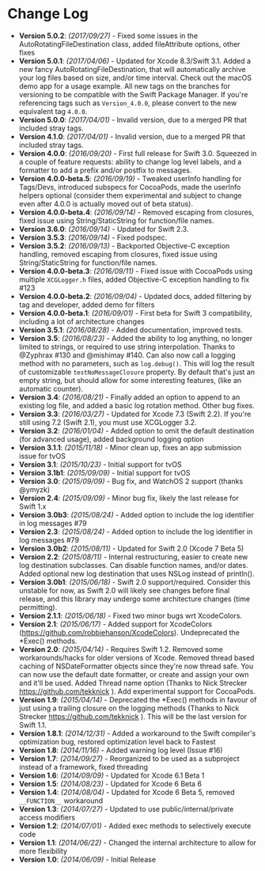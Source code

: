 # Change Log

* **Version 5.0.2**: *(2017/09/27)* - Fixed some issues in the AutoRotatingFileDestination class, added fileAttribute options, other fixes
* **Version 5.0.1**: *(2017/04/06)* - Updated for Xcode 8.3/Swift 3.1. Added a new fancy AutoRotatingFileDestination, that will automatically archive your log files based on size, and/or time interval. Check out the macOS demo app for a usage example. All new tags on the branches for versioning to be compatible with the Swift Package Manager. If you're referencing tags such as `Version_4.0.0`, please convert to the new equivalent tag `4.0.0`.
* **Version 5.0.0**: *(2017/04/01)* - Invalid version, due to a merged PR that included stray tags. 
* **Version 4.1.0**: *(2017/04/01)* - Invalid version, due to a merged PR that included stray tags.
* **Version 4.0.0**: *(2016/09/20)* - First full release for Swift 3.0. Squeezed in a couple of feature requests: ability to change log level labels, and a formatter to add a prefix and/or postfix to messages.
* **Version 4.0.0-beta.5**: *(2016/09/19)* - Tweaked userInfo handling for Tags/Devs, introduced subspecs for CocoaPods, made the userInfo helpers optional (consider them experimental and subject to change even after 4.0.0 is actually moved out of beta status).
* **Version 4.0.0-beta.4**: *(2016/09/14)* - Removed escaping from closures, fixed issue using String/StaticString for function/file names.
* **Version 3.6.0**: *(2016/09/14)* - Updated for Swift 2.3.
* **Version 3.5.3**: *(2016/09/14)* - Fixed podspec.
* **Version 3.5.2**: *(2016/09/13)* - Backported Objective-C exception handling, removed escaping from closures, fixed issue using String/StaticString for function/file names.
* **Version 4.0.0-beta.3**: *(2016/09/11)* - Fixed issue with CocoaPods using multiple `XCGLogger.h` files, added Objective-C exception handling to fix #123
* **Version 4.0.0-beta.2**: *(2016/09/04)* - Updated docs, added filtering by tag and developer, added demo for filters
* **Version 4.0.0-beta.1**: *(2016/09/01)* - First beta for Swift 3 compatibility, including a lot of architecture changes
* **Version 3.5.1**: *(2016/08/28)* - Added documentation, improved tests.
* **Version 3.5**: *(2016/08/23)* - Added the ability to log anything, no longer limited to strings, or required to use string interpolation. Thanks to @Zyphrax #130 and @mishimay #140. Can also now call a logging method with no parameters, such as `log.debug()`. This will log the result of customizable `testNoMessageClosure` property. By default that's just an empty string, but should allow for some interesting features, (like an automatic counter). 
* **Version 3.4**: *(2016/08/21)* - Finally added an option to append to an existing log file, and added a basic log rotation method. Other bug fixes.
* **Version 3.3**: *(2016/03/27)* - Updated for Xcode 7.3 (Swift 2.2). If you're still using 7.2 (Swift 2.1), you must use XCGLogger 3.2.
* **Version 3.2**: *(2016/01/04)* - Added option to omit the default destination (for advanced usage), added background logging option
* **Version 3.1.1**: *(2015/11/18)* - Minor clean up, fixes an app submission issue for tvOS
* **Version 3.1**: *(2015/10/23)* - Initial support for tvOS
* **Version 3.1b1**: *(2015/09/09)* - Initial support for tvOS
* **Version 3.0**: *(2015/09/09)* - Bug fix, and WatchOS 2 support (thanks @ymyzk)
* **Version 2.4**: *(2015/09/09)* - Minor bug fix, likely the last release for Swift 1.x
* **Version 3.0b3**: *(2015/08/24)* - Added option to include the log identifier in log messages #79
* **Version 2.3**: *(2015/08/24)* - Added option to include the log identifier in log messages #79
* **Version 3.0b2**: *(2015/08/11)* - Updated for Swift 2.0 (Xcode 7 Beta 5)
* **Version 2.2**: *(2015/08/11)* - Internal restructuring, easier to create new log destination subclasses. Can disable function names, and/or dates. Added optional new log destination that uses NSLog instead of println().
* **Version 3.0b1**: *(2015/06/18)* - Swift 2.0 support/required. Consider this unstable for now, as Swift 2.0 will likely see changes before final release, and this library may undergo some architecture changes (time permitting).
* **Version 2.1.1**: *(2015/06/18)* - Fixed two minor bugs wrt XcodeColors.
* **Version 2.1**: *(2015/06/17)* - Added support for XcodeColors (https://github.com/robbiehanson/XcodeColors). Undeprecated the \*Exec() methods.
* **Version 2.0**: *(2015/04/14)* - Requires Swift 1.2. Removed some workarounds/hacks for older versions of Xcode. Removed thread based caching of NSDateFormatter objects since they're now thread safe. You can now use the default date formatter, or create and assign your own and it'll be used. Added Thread name option (Thanks to Nick Strecker https://github.com/tekknick ). Add experimental support for CocoaPods. 
* **Version 1.9**: *(2015/04/14)* - Deprecated the \*Exec() methods in favour of just using a trailing closure on the logging methods (Thanks to Nick Strecker https://github.com/tekknick ). This will be the last version for Swift 1.1.
* **Version 1.8.1**: *(2014/12/31)* - Added a workaround to the Swift compiler's optimization bug, restored optimization level back to Fastest
* **Version 1.8**: *(2014/11/16)* - Added warning log level (Issue #16)
* **Version 1.7**: *(2014/09/27)* - Reorganized to be used as a subproject instead of a framework, fixed threading
* **Version 1.6**: *(2014/09/09)* - Updated for Xcode 6.1 Beta 1
* **Version 1.5**: *(2014/08/23)* - Updated for Xcode 6 Beta 6
* **Version 1.4**: *(2014/08/04)* - Updated for Xcode 6 Beta 5, removed `__FUNCTION__` workaround
* **Version 1.3**: *(2014/07/27)* - Updated to use public/internal/private access modifiers
* **Version 1.2**: *(2014/07/01)* - Added exec methods to selectively execute code
* **Version 1.1**: *(2014/06/22)* - Changed the internal architecture to allow for more flexibility
* **Version 1.0**: *(2014/06/09)* - Initial Release

